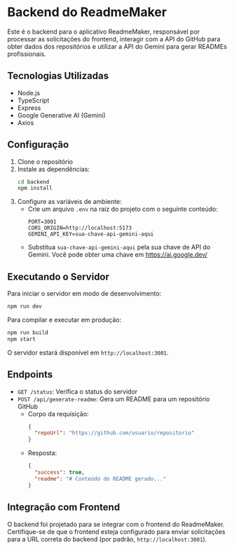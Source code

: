# Backend do ReadmeMaker

Este é o backend para o aplicativo ReadmeMaker, responsável por processar as solicitações do frontend, 
interagir com a API do GitHub para obter dados dos repositórios e utilizar a API do Gemini para gerar 
READMEs profissionais.

## Tecnologias Utilizadas

- Node.js
- TypeScript
- Express
- Google Generative AI (Gemini)
- Axios

## Configuração

1. Clone o repositório
2. Instale as dependências:
   ```bash
   cd backend
   npm install
   ```
3. Configure as variáveis de ambiente:
   - Crie um arquivo `.env` na raiz do projeto com o seguinte conteúdo:
     ```
     PORT=3001
     CORS_ORIGIN=http://localhost:5173
     GEMINI_API_KEY=sua-chave-api-gemini-aqui
     ```
   - Substitua `sua-chave-api-gemini-aqui` pela sua chave de API do Gemini. 
     Você pode obter uma chave em https://ai.google.dev/

## Executando o Servidor

Para iniciar o servidor em modo de desenvolvimento:

```bash
npm run dev
```

Para compilar e executar em produção:

```bash
npm run build
npm start
```

O servidor estará disponível em `http://localhost:3001`.

## Endpoints

- `GET /status`: Verifica o status do servidor
- `POST /api/generate-readme`: Gera um README para um repositório GitHub
  - Corpo da requisição: 
    ```json
    {
      "repoUrl": "https://github.com/usuario/repositorio"
    }
    ```
  - Resposta:
    ```json
    {
      "success": true,
      "readme": "# Conteúdo do README gerado..."
    }
    ```

## Integração com Frontend

O backend foi projetado para se integrar com o frontend do ReadmeMaker. Certifique-se de que
o frontend esteja configurado para enviar solicitações para a URL correta do backend (por padrão, 
`http://localhost:3001`). 